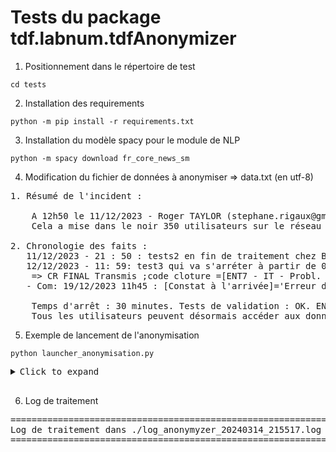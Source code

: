 # Tests du package tdf.labnum.tdfAnonymizer

1. Positionnement dans le répertoire de test

`cd tests`

2. Installation des requirements

`python -m pip install -r requirements.txt`

3. Installation du modèle spacy pour le module de NLP

`python -m spacy download fr_core_news_sm`

4. Modification du fichier de données à anonymiser => data.txt (en utf-8)

<pre>
1. Résumé de l'incident :
     
    A 12h50 le 11/12/2023 - Roger TAYLOR (stephane.rigaux@gmail.com) et Pierre ARDITI (responsable du site web https://www.google.com) de la cellule AGCP ont détecté que le boitier iqoya de ORANGE était en erreur. 
    Cela a mise dans le noir 350 utilisateurs sur le réseau en France. La valeur seuil était de 34.67°C en Occitanie

2. Chronologie des faits :
   11/12/2023 - 21 : 50 : tests2 en fin de traitement chez BOUYGUES à Marseille
   12/12/2023 - 11: 59: test3 qui va s'arréter à partir de 03:34 sur paris. test4 n'a plus d'avenir vers 23: 34 depuis que C8 a déposé le bilan à Brest et ailleurs
    => CR FINAL Transmis ;code cloture =[ENT7 - IT - Probl. de mise en place] 
   - Com: 19/12/2023 11h45 : [Constat à l'arrivée]='Erreur de config détectée' décalage dans la séquence de démarrage des opérations. La reprogrammation des paramètres a permis de résoudre le problème.!!!... 

    Temps d'arrêt : 30 minutes. Tests de validation : OK. ENT7: 100% CPU, 8GB RAM, 250GB stockage dispo. Le système est maintenant opérationnel et stable. CR FINAL Transmis ;code cloture =[ENT8 - ADM - Probl. d'accès aux données] - Com: 05/11/2022 09h20 : [Constat à l'arrivée]='Erreur config réseau' problème d'authentification avec le serveur. La réinitialisation du MDP et la mise à jour des paramètres de connexion ont permis de résoudre le problème.!!!... 
    Tous les utilisateurs peuvent désormais accéder aux données sans aucun problème.**
</pre>





5. Exemple de lancement de l'anonymisation

`python launcher_anonymisation.py`


<pre>
<details><summary>Click to expand</summary>
====================================================================================================
Texte initial
====================================================================================================
1. Résumé de l'incident :

    A 12h50 le 11/12/2023 - Roger TAYLOR (stephane.rigaux@gmail.com) et Pierre ARDITI (responsable du site web https://www.google.com) de la cellule AGCP ont détecté que le boitier iqoya de ORANGE était en erreur.
    Cela a mise dans le noir 350 utilisateurs sur le réseau en France. La valeur seuil était de 34.67°C en Occitanie

2. Chronologie des faits :
   11/12/2023 - 21 : 50 : tests2 en fin de traitement chez BOUYGUES à Marseille
   12/12/2023 - 11: 59: test3 qui va s'arréter à partir de 03:34 sur paris. test4 n'a plus d'avenir vers 23: 34 depuis que C8 a déposé le bilan à Brest et ailleurs
    => CR FINAL Transmis ;code cloture =[ENT7 - IT - Probl. de mise en place]
   - Com: 19/12/2023 11h45 : [Constat à l'arrivée]='Erreur de config détectée' décalage dans la séquence de démarrage des opérations. La reprogrammation des paramètres a permis de résoudre le problème.!!!...

    Temps d'arrêt : 30 minutes. Tests de validation : OK. ENT7: 100% CPU, 8GB RAM, 250GB stockage dispo. Le système est maintenant opérationnel et stable. CR FINAL Transmis ;code cloture =[ENT8 - ADM - Probl. d'accès aux données] - Com: 05/11/2022 09h20 : [Constat à l'arrivée]='Erreur config réseau' problème d'authentification avec le serveur. La réinitialisation du MDP et la mise à jour des paramètres de connexion ont permis de résoudre le problème.!!!...
    Tous les utilisateurs peuvent désormais accéder aux données sans aucun problème.


====================================================================================================
Texte anonymisé
====================================================================================================
1. Résumé de l'incident :

A 12h50 le 11/12/2023 - Rashid Sheenagh (fakemail1@mabal.fr) et Pierre ARDITI (responsable du site web fakewebsite1@monsite.fr) de la cellule CDN ont détecté que le boitier codecaudio de ARCOM était en erreur.
Cela a mise dans le noir 350 utilisateurs sur le réseau en Saint-laurs. La valeur seuil était de 34.67°C en Auvergne-rhã´ne-alpes

2. Chronologie des faits :
11/12/2023 - 21h50 : tests2 en fin de traitement chez RFI à Bistroff
12/12/2023 - 11h59 : test3 qui va s'arréter à partir de 03h34 sur Thil-sur-arroux. test4 n'a plus d'avenir vers 23h34 depuis que F5 a déposé le bilan à Bouillac-12 et ailleurs
=> CR FINAL Transmis ;code cloture =[ENT7 - MOA - Probl. de mise en place]
- Com: 19/12/2023 11h45 : [Constat à l'arrivée]='Erreur de config détectée' décalage dans la séquence de démarrage des opérations. La reprogrammation des paramètres a permis de résoudre le problème. !!!...

Temps d'arrêt : 30 minutes. Tests de validation : OK. ENT7: 100% CPU, 8GB RAM, 250GB stockage dispo. Le système est maintenant opérationnel et stable. CR FINAL Transmis ;code cloture =[ENT8 - ADM - Probl. d'accès aux données] - Com: 05/11/2022 09h20 : [Constat à l'arrivée]='Erreur config réseau' problème d'authentification avec le serveur. La réinitialisation du MDP et la mise à jour des paramètres de connexion ont permis de résoudre le problème. !!!...
Tous les utilisateurs peuvent désormais accéder aux données sans aucun problème.


====================================================================================================
Texte desanonymisé
====================================================================================================
1. Résumé de l'incident :

A 12h50 le 11/12/2023 - Roger TAYLOR (stephane.rigaux@gmail.com) et Pierre ARDITI (responsable du site web https://www.google.com) de la cellule AGCP ont détecté que le boitier iqoya de ORANGE était en erreur.
Cela a mise dans le noir 350 utilisateurs sur le réseau en France. La valeur seuil était de 34.67°C en Occitanie

2. Chronologie des faits :
11/12/2023 - 21h50 : tests2 en fin de traitement chez BOUYGUES à Marseille
12/12/2023 - 11h59 : test3 qui va s'arréter à partir de 03h34 sur paris. test4 n'a plus d'avenir vers 23h34 depuis que C8 a déposé le bilan à Brest et ailleurs
=> CR FINAL Transmis ;code cloture =[ENT7 - IT - Probl. de mise en place]
- Com: 19/12/2023 11h45 : [Constat à l'arrivée]='Erreur de config détectée' décalage dans la séquence de démarrage des opérations. La reprogrammation des paramètres a permis de résoudre le problème. !!!...

Temps d'arrêt : 30 minutes. Tests de validation : OK. ENT7: 100% CPU, 8GB RAM, 250GB stockage dispo. Le système est maintenant opérationnel et stable. CR FINAL Transmis ;code cloture =[ENT8 - ADM - Probl. d'accès aux données] - Com: 05/11/2022 09h20 : [Constat à l'arrivée]='Erreur config réseau' problème d'authentification avec le serveur. La réinitialisation du MDP et la mise à jour des paramètres de connexion ont permis de résoudre le problème. !!!...
Tous les utilisateurs peuvent désormais accéder aux données sans aucun problème.
====================================================================================================


====================================================================================================
Tables de traduction
====================================================================================================
===== Détail de TRANSLATION ======
___ Anonymisation ___
Source = iqoya => destination = codecaudio
Source = iqoyas => destination = codecsaudio
Source = Roger => destination = rashid
Source = TAYLOR => destination = sheenagh
Source = AGCP => destination = CDN
Source = ORANGE => destination = ARCOM
Source = France => destination = saint-laurs
Source = Occitanie => destination = auvergne-rhã´ne-alpes
Source = BOUYGUES => destination = RFI
Source = Marseille => destination = bistroff
Source = paris => destination = thil-sur-arroux
Source = C8 => destination = F5
Source = Brest => destination = bouillac-12
Source = IT => destination = MOA
___ Desnonymisation ___
Source = codecaudio => destination = iqoya
Source = codecsaudio => destination = iqoyas
Source = rashid => destination = Roger
Source = sheenagh => destination = TAYLOR
Source = CDN => destination = AGCP
Source = ARCOM => destination = ORANGE
Source = saint-laurs => destination = France
Source = auvergne-rhã´ne-alpes => destination = Occitanie
Source = RFI => destination = BOUYGUES
Source = bistroff => destination = Marseille
Source = thil-sur-arroux => destination = paris
Source = F5 => destination = C8
Source = bouillac-12 => destination = Brest
Source = MOA => destination = IT
</details>
</pre>


6. Log de traitement

<pre>
====================================================================================================
Log de traitement dans ./log_anonymyzer_20240314_215517.log
====================================================================================================
</pre>





